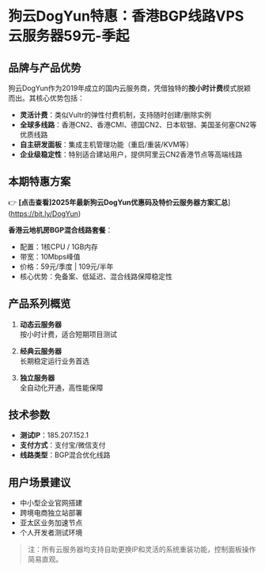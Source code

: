 # 狗云DogYun特惠：香港BGP线路VPS云服务器59元-季起

## 品牌与产品优势

狗云DogYun作为2019年成立的国内云服务商，凭借独特的**按小时计费**模式脱颖而出。其核心优势包括：

- **灵活计费**：类似Vultr的弹性付费机制，支持随时创建/删除实例
- **全球多线路**：香港CN2、香港CMI、德国CN2、日本软银、美国圣何塞CN2等优质线路
- **自主研发面板**：集成主机管理功能（重启/重装/KVM等）
- **企业级稳定性**：特别适合建站用户，提供阿里云CN2香港节点等高端线路

## 本期特惠方案

👉 **[点击查看]2025年最新狗云DogYun优惠码及特价云服务器方案汇总**](https://bit.ly/DogYun)

**香港云地机房BGP混合线路套餐**：
- 配置：1核CPU / 1GB内存
- 带宽：10Mbps峰值
- 价格：59元/季度 | 109元/半年
- 核心优势：免备案、低延迟、混合线路保障稳定性

## 产品系列概览

1. **动态云服务器**  
   按小时计费，适合短期项目测试

2. **经典云服务器**  
   长期稳定运行业务首选

3. **独立服务器**  
   全自动化开通，高性能保障

## 技术参数
- **测试IP**：185.207.152.1
- **支付方式**：支付宝/微信支付
- **线路类型**：BGP混合优化线路

## 用户场景建议
- 中小型企业官网搭建
- 跨境电商独立站部署
- 亚太区业务加速节点
- 个人开发者测试环境

> 注：所有云服务器均支持自助更换IP和灵活的系统重装功能，控制面板操作简易直观。